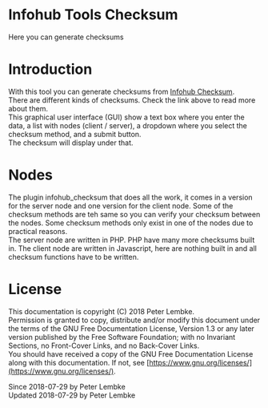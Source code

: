 # Infohub Tools Checksum
Here you can generate checksums  

# Introduction
With this tool you can generate checksums from [Infohub Checksum](plugin,infohub_checksum).  
There are different kinds of checksums. Check the link above to read more about them.  
This graphical user interface (GUI) show a text box where you enter the data, a list with nodes (client / server), a dropdown where you select the checksum method, and a submit button.  
The checksum will display under that.  

# Nodes
The plugin infohub_checksum that does all the work, it comes in a version for the server node and one version for the client node.
Some of the checksum methods are teh same so you can verify your checksum between the nodes.
Some checksum methods only exist in one of the nodes due to practical reasons.  
The server node are written in PHP. PHP have many more checksums built in. The client node are written in Javascript, here are nothing built in and all checksum functions have to be written.  

# License
This documentation is copyright (C) 2018 Peter Lembke.  
Permission is granted to copy, distribute and/or modify this document under the terms of the GNU Free Documentation License, Version 1.3 or any later version published by the Free Software Foundation; with no Invariant Sections, no Front-Cover Links, and no Back-Cover Links.  
You should have received a copy of the GNU Free Documentation License along with this documentation. If not, see [https://www.gnu.org/licenses/](https://www.gnu.org/licenses/).  

Since 2018-07-29 by Peter Lembke  
Updated 2018-07-29 by Peter Lembke  
